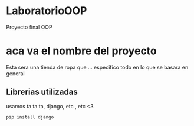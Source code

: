 # LaboratorioOOP
Proyecto final OOP
# aca va el nombre del proyecto
Esta sera una tienda de ropa que ... especifico todo en lo que se basara en general
## Librerias utilizadas
usamos ta ta ta, django, etc , etc <3
```
pip install django
```
